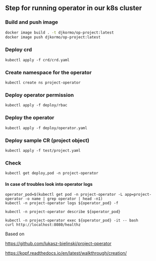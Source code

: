 

## Step for running operator in our k8s cluster

### Build and push image 

```bash
docker image build . -t djkormo/op-project:latest 
docker image push djkormo/op-project:latest
```

### Deploy crd

```console 
kubectl apply -f crd/crd.yaml 
```

### Create namespace for the operator

```console 
kubectl create ns project-operator
```


### Deploy operator permission

```console 
kubectl apply -f deploy/rbac 
```

### Deploy the operator

```console 
kubectl apply -f deploy/operator.yaml 
```

### Deploy sample CR (project object)

```console 
kubectl apply -f test/project.yaml 
```

### Check 

``` 
kubectl get deploy,pod -n project-operator 
```

#### In case of troubles look into operator logs

```
operator_pod=$(kubectl get pod -n project-operator -L app=project-operator -o name | grep operator | head -n1)
kubectl -n project-operator logs ${operator_pod} -f 
```

```
kubectl -n project-operator describe ${operator_pod}
```

```
kubectl -n project-operator exec ${operator_pod} -it -- bash
curl http://localhost:8080/healthz

```


Based on 

https://github.com/lukasz-bielinski/project-operator

https://kopf.readthedocs.io/en/latest/walkthrough/creation/



